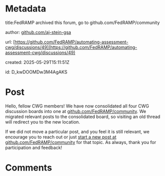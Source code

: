# Metadata

title:FedRAMP archived this forum, go to github.com/FedRAMP/community

author: [github.com/aj-stein-gsa](https://github.com/aj-stein-gsa)

url: [https://github.com/FedRAMP/automating-assessment-cwg/discussions/49](https://github.com/FedRAMP/automating-assessment-cwg/discussions/49)

created: 2025-05-29T15:11:51Z

id: D_kwDOOMDw3M4AgAKS



# Post

Hello, fellow CWG members! We have now consolidated all four CWG discussion boards into one at [github.com/FedRAMP/community](https://github.com/FedRAMP/community/discussions). We migrated relevant posts to the consolidated board, so visiting an old thread will redirect you to the new location.

If we did not move a particular post, and you feel it is still relevant, we encourage you to reach out or just [start a new post at github.com/FedRAMP/community](https://github.com/FedRAMP/community/discussions/new/choose) for that topic. As always, thank you for participation and feedback!

# Comments


